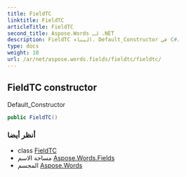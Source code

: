 ```yaml
---
title: FieldTC
linktitle: FieldTC
articleTitle: FieldTC
second_title: Aspose.Words لـ .NET
description: FieldTC البناء. Default_Constructor في C#.
type: docs
weight: 10
url: /ar/net/aspose.words.fields/fieldtc/fieldtc/
---
```

## FieldTC constructor

Default_Constructor

```csharp
public FieldTC()
```

### أنظر أيضا

* class [FieldTC](../)
* مساحة الاسم [Aspose.Words.Fields](../../../aspose.words.fields/)
* المجسم [Aspose.Words](../../../)
